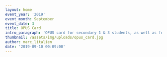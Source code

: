 ```yaml
---
layout: home
event_year: '2019'
event_month: September
event_date: 3
title: OPUS Card
intro_paragraph: 'OPUS card for secondary 1 & 3 students, as well as for the new students'
thumbnail: /assets/img/uploads/opus_card.jpg
author: marc_litalien
date: '2019-09-10 00:09:00'
---
```


